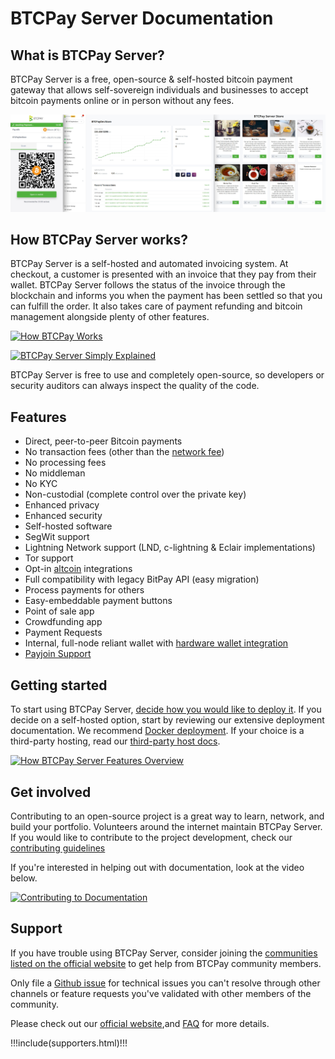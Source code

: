 # BTCPay Server Documentation

## What is BTCPay Server?

BTCPay Server is a free, open-source & self-hosted bitcoin payment gateway that allows self-sovereign individuals and businesses to accept bitcoin payments online or in person without any fees.

![BTCPay Server](./img/BTCPayServerScreenshot.png "BTCPay Server screenshot")

## How BTCPay Server works?

BTCPay Server is a self-hosted and automated invoicing system. At checkout, a customer is presented with an invoice that they pay from their wallet. BTCPay Server follows the status of the invoice through the blockchain and informs you when the payment has been settled so that you can fulfill the order. It also takes care of payment refunding and bitcoin management alongside plenty of other features.

[![How BTCPay Works](https://img.youtube.com/vi/nr0UNbz3AoQ/mqdefault.jpg)](https://www.youtube.com/watch?v=nr0UNbz3AoQ)

[![BTCPay Server Simply Explained](https://img.youtube.com/vi/dbX6qWZlxOw/mqdefault.jpg)](https://www.youtube.com/watch?v=dbX6qWZlxOw)

BTCPay Server is free to use and completely open-source, so developers or security auditors can always inspect the quality of the code.

## Features

- Direct, peer-to-peer Bitcoin payments
- No transaction fees (other than the [network fee](https://en.bitcoin.it/wiki/Miner_fees))
- No processing fees
- No middleman
- No KYC
- Non-custodial (complete control over the private key)
- Enhanced privacy
- Enhanced security
- Self-hosted software
- SegWit support
- Lightning Network support (LND, c-lightning & Eclair implementations)
- Tor support
- Opt-in [altcoin](./Development/Altcoins.md) integrations
- Full compatibility with legacy BitPay API (easy migration)
- Process payments for others
- Easy-embeddable payment buttons
- Point of sale app
- Crowdfunding app
- Payment Requests
- Internal, full-node reliant wallet with [hardware wallet integration](./HardwareWalletIntegration.md)
- [Payjoin Support](./Payjoin.md)

## Getting started

To start using BTCPay Server, [decide how you would like to deploy it](/Deployment/). If you decide on a self-hosted option, start by reviewing our extensive deployment documentation. We recommend [Docker deployment](/Docker/). If your choice is a third-party hosting, read our [third-party host docs](/Deployment/ThirdPartyHosting.md).

[![How BTCPay Server Features Overview](https://img.youtube.com/vi/R-yaXk4NvEs/mqdefault.jpg)](https://www.youtube.com/watch?v=R-yaXk4NvEs)

## Get involved

Contributing to an open-source project is a great way to learn, network, and build your portfolio. Volunteers around the internet maintain BTCPay Server. If you would like to contribute to the project development, check our [contributing guidelines](/Contribute.md)

If you're interested in helping out with documentation, look at the video below.

[![Contributing to Documentation](https://img.youtube.com/vi/bSDROcdSSWw/mqdefault.jpg)](https://www.youtube.com/watch?v=bSDROcdSSWw)

## Support

If you have trouble using BTCPay Server, consider joining the [communities listed on the official website](https://btcpayserver.org/#communityCTA) to get help from BTCPay community members.

Only file a [Github issue](https://github.com/btcpayserver/btcpayserver/issues) for technical issues you can't resolve through other channels or feature requests you've validated with other members of the community.

Please check out our [official website](https://btcpayserver.org/),and [FAQ](./FAQ/README.md#btcpay-frequently-asked-questions-and-common-issues) for more details.

!!!include(supporters.html)!!!
